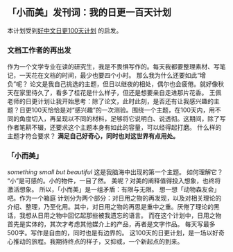 ## 「小而美」发刊词：我的日更一百天计划
本计划受到[好中文日更100天计划](https://haozhongwen.com/post/2020-10-16-daily-updating-in-100days/) 的启发。
### 文档工作者的再出发
作为一个文学专业在读的研究生，我是不畏惧写作的。每天我都要整理素材、写笔记，一天花在文档的时间，最少也要四个小时。
那么我为什么还要如此“增负”呢？
论文是我自己挑选的主题，但日以继夜的相处，偶尔也会疲倦。就好像秋天在家里待久了，看多了桂花是什么样子，但还是想要亲自走进那片花香。
王佩老师的日更计划让我开始思考：除了论文，此时此刻，是否还有让我感兴趣的主题？日更100天恰恰是对“感兴趣”的一次测验。围绕一个主题，在100天内，用不同的角度切入，再呈现以不同的材料，足够将它说明白、说透彻。这期间，除了写作者笔耕不辍，还要求这个主题本身有如此的容量，可以经得起打磨。
什么样的主题才符合要求？
**满足自己好奇心，同时也对这世界有点用处。**

### 「小而美」
*something small but beautiful*
这是我脑海中出现的第一个主题。
如何理解它？
“小”是可感的。小的物件，一目了然。
美呢？对美的阐释值得投入想象，也终将激活想象。
所以，「小而美」是一组矛盾：有限与无限。
想一想「动物森友会」吧。作为一个箱庭
计划分为两个部分：对日用之物的再发现，以及对相关理论的介绍、整理，乃至化用。其中，对日用之物的再思是重中之重。厌倦了理论的黑话，我想从日用之物中回忆起那些被我遗忘的语言。
而在这个计划中，日用之物首先是实体的，其次才考虑其他媒介上的产品，再者是文字作品。
每天写最多500字。写作是自由的，同时也是有边界的。
这100天的日更计划，是一场以好奇心推动的旅程。我期待终点的样子，又抑或，一个新起点的到来。

